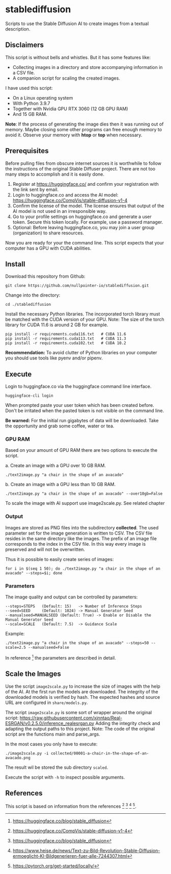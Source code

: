 # stablediffusion
Scripts to use the Stable Diffusion AI to create images from a textual description.

## Disclaimers

This script is without bells and whistles. But it has some features like:
- Collecting images in a directory and store accompanying information in a CSV file.  
- A companion script for scaling the created images.

I have used this script:
- On a Linux operating system 
- With Python 3.9.7 
- Together with Nvidia GPU RTX 3060 (12 GB GPU RAM)
- And 15 GB RAM.

**Note**: If the process of generating the image dies then it was running out of memory. Maybe closing some other programs can free 
enough memory to avoid it. Observe your memory with **htop** or **top** when necessary.

## Prerequisites

Before pulling files from obscure internet sources it is worthwhile to follow the instructions of the original Stable Diffuser project. There are not too many steps to accomplish and it is easily done.

1. Register at https://huggingface.co/ and confirm your registration with the link sent by email.
2. Login to huggingface.co and access the AI model: https://huggingface.co/CompVis/stable-diffusion-v1-4
3. Confirm the license of the model. The license ensures that output of the AI model is not used in an irresponsible way.
4. Go to your profile settings on huggingface.co and generate a user token. Secure this token locally. For example, use a password manager. 
5. Optional: Before leaving huggingface.co, you may join a user group (organization) to share resources.

Now you are ready for your the command line. This script expects that your computer has a GPU with CUDA abilities.

## Install

Download this repository from Github:
```
git clone https://github.com/nullpointer-io/stablediffusion.git
``` 

Change into the directory: 
```
cd ./stablediffusion
```

Install the necessary Python libraries. The incorporated torch library must be matched with the CUDA version of your GPU. Note: The 
size of the torch library for CUDA 11.6 is around 2 GB for example.
```
pip install -r requirements.cuda116.txt	  # CUDA 11.6 
pip install -r requirements.cuda113.txt   # CUDA 11.3
pip install -r requirements.cuda102.txt   # CUDA 10.2
```

**Recommendation:** To avoid clutter of Python libraries on your computer you should use tools like pyenv and/or pipenv.  

## Execute

Login to huggingface.co via the huggingface command line interface. 
```
huggingface-cli login
```
When prompted paste your user token which has been created before. Don't be irritated when the pasted token is not visible on 
the command line. 

**Be warned:** For the initial run gigabytes of data will be downloaded. Take the opportunity and grab some coffee, water or tea. 

### GPU RAM

Based on your amount of GPU RAM there are two options to execute the script. 

a. Create an image with a GPU over 10 GB RAM.
```
./text2image.py "a chair in the shape of an avacado"
```
b. Create an image with a GPU less than 10 GB RAM. 
```
./text2image.py "a chair in the shape of an avacado" --over10gb=False
```
To scale the image with AI support use image2scale.py. See related chapter

### Output

Images are stored as PNG files into the subdirectory **collected**. The used parameter set for the image generation is written 
to CSV. The CSV file resides in the same directory like the images. The prefix of an image file corresponds to the index
in the CSV file. In this way every image is preserved and will not be overwritten. 

Thus it is possible to easily create series of images:
```
for i in $(seq 1 50); do ./text2image.py "a chair in the shape of an avacado" --steps=$i; done
```

### Parameters

The image quality and output can be controlled by parameters:
```
--steps=STEPS	(Default: 15) 	-> Number of Inference Steps
--seed=SEED 	(Default: 1024) -> Manual Generator Seed
--manualseed=MANUALSEED (Default: True) -> Enable or Disable the Manual Generator Seed
--scale=SCALE 	(Default: 7.5) 	-> Guidance Scale
```

Example:
```
./text2image.py "a chair in the shape of an avacado" --steps=50 --scale=2.5 --manualseed=False
```
In reference [^2] the parameters are described in detail. 

## Scale the Images

Use the script `image2scale.py` to increase the size of images with the help of the AI. 
At the first run the models are downloaded. The integrity of the downloaded models is verified 
by hash. The expected hashes and source URL are configured in `share/models.py`.

The script `image2scale.py` is some sort of wrapper around the original script:
https://raw.githubusercontent.com/xinntao/Real-ESRGAN/v0.2.5.0/inference_realesrgan.py 
Adding the integrity check and adapting the output paths to this project. 
Note: The code of the original script are the functions main and parse_args.

In the most cases you only have to execute:
```
./image2scale.py -i collected/00001-a-chair-in-the-shape-of-an-avacado.png
```
The result wil be stored the sub directory `scaled`. 

Execute the script with `-h` to inspect possible arguments.

## References

This script is based on information from the references [^1] [^2] [^3] [^4].

[^1]: https://huggingface.co/CompVis/stable-diffusion-v1-4
[^2]: https://huggingface.co/blog/stable_diffusion
[^3]: https://www.heise.de/news/Text-zu-Bild-Revolution-Stable-Diffusion-ermoeglicht-KI-Bildgenerieren-fuer-alle-7244307.html
[^4]: https://pytorch.org/get-started/locally/
